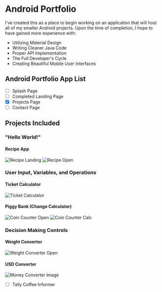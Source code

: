 # Android Portfolio

I've created this as a place to begin working on an application that will host all of my smaller Android projects. Upon the time of completion, I hope to have gained more experience with:
* Utilizing Material Design
* Writing Cleaner Java Code
* Proper API Implementation 
* The Full Developer's Cycle
* Creating Beautiful Mobile User Interfaces

## **Android Portfolio App List**
- [ ] Splash Page
- [ ] Completed Landing Page
- [x] Projects Page
- [ ] Contact Page

## **Projects Included**

### "Hello World!"
#### Recipe App

![Recipe Landing](/images/brushland.PNG)
![Recipe Open](/images/bushopen.PNG)

### User Input, Variables, and Operations
#### Ticket Calculator

![Ticket Calculator](/images/bandcalc.PNG)

#### Piggy Bank (Change Calculator)

![Coin Counter Open](/images/piggybankopen.PNG)
![Coin Counter Calc](/images/piggybankcount.PNG)

### Decision Making Controls
#### Weight Converter
![Weight Converter Open](/images/weight.PNG)

#### USD Converter
![Money Converter Image](/images/money.PNG)

- [ ] Tally Coffee Informer
